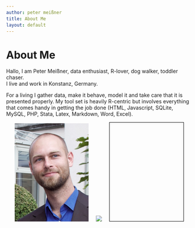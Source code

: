 ```yaml
---
author: peter meißner
title: About Me
layout: default
---
```



# About Me

Hallo, I am Peter Meißner, data enthusiast, R-lover, dog walker, toddler chaser. <br>
I live and work in Konstanz, Germany.

For a living I gather data, make it behave, model it and take care that it is presented properly. My tool set is heavily R-centric but involves everything that comes handy in getting the job done (HTML, Javascript, SQLite, MySQL, PHP, Stata, Latex, Markdown, Word, Excel).


<div style="text-align:center;">

<img width="200" src="images/peter_meissner_ecpr.jpg">
&nbsp;&nbsp;&nbsp;
<img src="https://maps.googleapis.com/maps/api/staticmap?center=50.368608, 11&zoom=4&size=200x267&maptype=terrain&markers=color:blue%7Clabel:Konstanz%7CKonstanz&style=feature:road|visibility:off&style=feature:landscape|visibility:off&style=feature:poi|visibility:off">
&nbsp;&nbsp;&nbsp;
<svg width="200" height="267" style="border: solid 1px black"></svg>

<script src="javascripts/d3.min.js"></script>
<script src="javascripts/helpers.js"></script>
<script src="javascripts/numbersplot.js"></script>
<script>
  setTimeout(make_random_dot_of_data(100, 100, 132, 20, true), 500) ;
  setTimeout(text_expand(), 600) ;
  setTimeout(barchart,4000) ;
  setTimeout(remove_legend,15000) ;
  setTimeout(reshuffle_data,15500) ;
</script>


</div>


